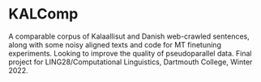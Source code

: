 # KALComp
A comparable corpus of Kalaallisut and Danish web-crawled sentences, along with some noisy aligned texts and code for MT finetuning experiments. Looking to improve the quality of pseudoparallel data. Final project for LING28/Computational Linguistics, Dartmouth College, Winter 2022.
